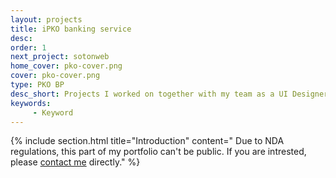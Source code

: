 ```yaml
---
layout: projects
title: iPKO banking service
desc: 
order: 1
next_project: sotonweb
home_cover: pko-cover.png
cover: pko-cover.png
type: PKO BP
desc_short: Projects I worked on together with my team as a UI Designer for the biggerst Polish bank
keywords: 
     - Keyword
---
```

{%
     include section.html 
     title="Introduction"
     content="
Due to NDA regulations, this part of my portfolio can't be public. If you are intrested, please [contact me](mailto:contact@julia-popko.design) directly."
%}